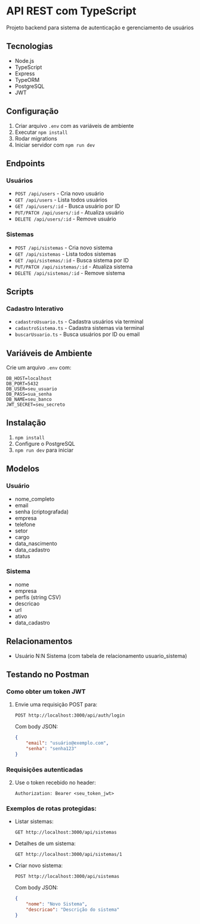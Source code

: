 # API REST com TypeScript

Projeto backend para sistema de autenticação e gerenciamento de usuários

## Tecnologias
- Node.js
- TypeScript
- Express
- TypeORM
- PostgreSQL
- JWT

## Configuração
1. Criar arquivo `.env` com as variáveis de ambiente
2. Executar `npm install`
3. Rodar migrations
4. Iniciar servidor com `npm run dev`

## Endpoints

### Usuários
- `POST /api/users` - Cria novo usuário
- `GET /api/users` - Lista todos usuários
- `GET /api/users/:id` - Busca usuário por ID
- `PUT/PATCH /api/users/:id` - Atualiza usuário
- `DELETE /api/users/:id` - Remove usuário

### Sistemas
- `POST /api/sistemas` - Cria novo sistema
- `GET /api/sistemas` - Lista todos sistemas
- `GET /api/sistemas/:id` - Busca sistema por ID
- `PUT/PATCH /api/sistemas/:id` - Atualiza sistema
- `DELETE /api/sistemas/:id` - Remove sistema

## Scripts

### Cadastro Interativo
- `cadastroUsuario.ts` - Cadastra usuários via terminal
- `cadastroSistema.ts` - Cadastra sistemas via terminal
- `buscarUsuario.ts` - Busca usuários por ID ou email

## Variáveis de Ambiente
Crie um arquivo `.env` com:
```
DB_HOST=localhost
DB_PORT=5432
DB_USER=seu_usuario
DB_PASS=sua_senha
DB_NAME=seu_banco
JWT_SECRET=seu_secreto
```

## Instalação
1. `npm install`
2. Configure o PostgreSQL
3. `npm run dev` para iniciar

## Modelos

### Usuário
- nome_completo
- email
- senha (criptografada)
- empresa
- telefone
- setor
- cargo
- data_nascimento
- data_cadastro
- status

### Sistema
- nome
- empresa
- perfis (string CSV)
- descricao
- url
- ativo
- data_cadastro

## Relacionamentos
- Usuário N:N Sistema (com tabela de relacionamento usuario_sistema)

## Testando no Postman

### Como obter um token JWT
1. Envie uma requisição POST para:
   ```
   POST http://localhost:3000/api/auth/login
   ```
   Com body JSON:
   ```json
   {
       "email": "usuário@exemplo.com",
       "senha": "senha123"
   }
   ```

### Requisições autenticadas
2. Use o token recebido no header:
   ```
   Authorization: Bearer <seu_token_jwt>
   ```

### Exemplos de rotas protegidas:
- Listar sistemas:
  ```
  GET http://localhost:3000/api/sistemas
  ```

- Detalhes de um sistema:
  ```
  GET http://localhost:3000/api/sistemas/1
  ```

- Criar novo sistema:
  ```
  POST http://localhost:3000/api/sistemas
  ```
  Com body JSON:
  ```json
  {
      "nome": "Novo Sistema",
      "descricao": "Descrição do sistema"
  }
  ```
